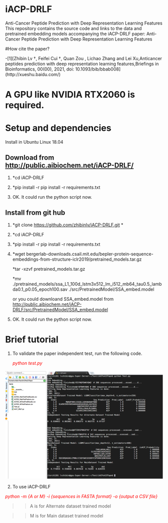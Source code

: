 # iACP-DRLF<br>
Anti-Cancer Peptide Prediction with Deep Representation Learning Features<br>
This repository contains the source code and links to the data and pretrained embedding models accompanying the iACP-DRLF paper: Anti-Cancer Peptide Prediction with Deep Representation Learning Features<br>

#How cite the paper?<br>
<div id="refer-anchor-1"></div>
-[1][Zhibin Lv †, Feifei Cui †, Quan Zou , Lichao Zhang and Lei Xu,Anticancer peptides prediction with deep
representation learning features,Briefings in Bioinformatics, 00(00), 2021, doi: 10.1093/bib/bbab008](http://xueshu.baidu.com/)




# A GPU like NVIDIA RTX2060 is required.

# Setup and dependencies

Install in Ubuntu Linux 18.04

## Download from http://public.aibiochem.net/iACP-DRLF/

1.  *cd iACP-DRLF

2. *pip install -r pip install -r requirements.txt

3. OK. It could run the python script now.

## Install from git hub 


1. *git clone https://github.com/zhibinlv/iACP-DRLF.git *

2. *cd iACP-DRLF

3. *pip install -r pip install -r requirements.txt

4. *wget bergerlab-downloads.csail.mit.edu/bepler-protein-sequence-embeddings-from-structure-iclr2019/pretrained_models.tar.gz

    *tar -xzvf pretrained_models.tar.gz

    *mv ./pretrained_models/ssa_L1_100d_lstm3x512_lm_i512_mb64_tau0.5_lambda0.1_p0.05_epoch100.sav ./src/PretrainedModel/SSA_embed.model
    
    or you could downloand SSA_embed.model from http://public.aibiochem.net/iACP-DRLF/src/PretrainedModel/SSA_embed.model

7. OK. It could run the python script now.

# Brief tutorial

1. To validate the paper independent test, run the following code.

    
   <font color=red> *python test.py*</font>
   
  ![image](https://github.com/zhibinlv/iACP-DRLF/blob/main/img/Test01.PNG)
  
 2. To use iACP-DRLF

   <font color=red>*python -m {A or M} -i {sequences in FASTA format} -o {output a CSV file}* </font>
   
 >> A is for Alternate dataset trained model
 
 >> M is for Main dataset trained model 
 
 
 
